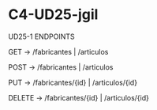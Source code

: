 # C4-UD25-jgil

UD25-1 ENDPOINTS

GET -> /fabricantes | /articulos

POST -> /fabricantes | /articulos

PUT -> /fabricantes/{id} | /articulos/{id}

DELETE -> /fabricantes/{id} | /articulos/{id}

